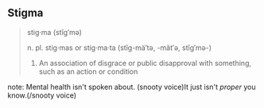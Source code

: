 ##  Stigma

> stig·ma  (stĭg′mə)
>
>n. pl. stig·mas or stig·ma·ta (stĭg-mä′tə, -măt′ə, stĭg′mə-)
>
> 1. An association of disgrace or public disapproval with something, such as an action or condition

note:
    Mental health isn't spoken about. (snooty voice)It just isn't
    *proper* you know.(/snooty voice)

